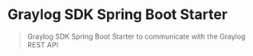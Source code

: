 # Graylog SDK Spring Boot Starter
> Graylog SDK Spring Boot Starter to communicate with the Graylog REST API
